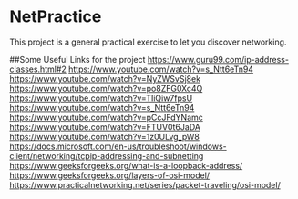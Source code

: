 # NetPractice
This project is a general practical exercise to let you discover networking.

##Some Useful Links for the project
https://www.guru99.com/ip-address-classes.html#2
https://www.youtube.com/watch?v=s_Ntt6eTn94
https://www.youtube.com/watch?v=NyZWSvSj8ek
https://www.youtube.com/watch?v=po8ZFG0Xc4Q
https://www.youtube.com/watch?v=TIiQiw7fpsU
https://www.youtube.com/watch?v=s_Ntt6eTn94
https://www.youtube.com/watch?v=pCcJFdYNamc
https://www.youtube.com/watch?v=FTUV0t6JaDA
https://www.youtube.com/watch?v=1z0ULvg_pW8
https://docs.microsoft.com/en-us/troubleshoot/windows-client/networking/tcpip-addressing-and-subnetting
https://www.geeksforgeeks.org/what-is-a-loopback-address/
https://www.geeksforgeeks.org/layers-of-osi-model/
https://www.practicalnetworking.net/series/packet-traveling/osi-model/
